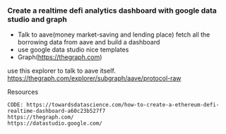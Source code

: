 ### Create a realtime defi analytics dashboard with google data studio and graph

- Talk to aave(money market-saving and lending place) fetch all the borrowing data from aave and build a dashboard
- use google data studio nice templates
- Graph(https://thegraph.com)


use this explorer to talk to aave itself.
https://thegraph.com/explorer/subgraph/aave/protocol-raw

Resources

    CODE: https://towardsdatascience.com/how-to-create-a-ethereum-defi-realtime-dashboard-a60c23b527f7
    https://thegraph.com/
    https://datastudio.google.com/

